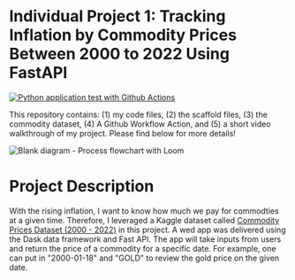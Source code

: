# Individual Project 1: Tracking Inflation by Commodity Prices Between 2000 to 2022 Using FastAPI

[![Python application test with Github Actions](https://github.com/nogibjj/hq_individual_proj1/actions/workflows/main.yml/badge.svg)](https://github.com/nogibjj/hq_individual_proj1/actions/workflows/main.yml)

This repository contains: (1) my code files, (2) the scaffold files, (3) the commodity dataset, (4) A Github Workflow Action, and (5) a short video walkthrough of my project. Please find below for more details!

![Blank diagram - Process flowchart with Loom](https://user-images.githubusercontent.com/105904149/190942290-e90f3e33-9182-45a2-aa13-bbe6ffa66df3.png)

# Project Description

With the rising inflation, I want to know how much we pay for commodties at a given time. Therefore, I leveraged a Kaggle dataset called [Commodity Prices Dataset (2000 - 2022)](https://www.kaggle.com/datasets/debashish311601/commodity-prices) in this project. A wed app was delivered using the Dask data framework and Fast API. The app will take inputs from users and return the price of a commodity for a specific date. For example, one can put in "2000-01-18" and "GOLD" to review the gold price on the given date. 
